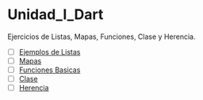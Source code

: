 # Unidad_I_Dart
Ejercicios de Listas, Mapas, Funciones, Clase y Herencia.
- [ ] [Ejemplos de Listas](https://dartpad.dartlang.org/32479e909d504237e06423a4bc8e041b#file-listas-dart-L1 ) 
- [ ] [Mapas]( )
- [ ] [Funciones Basicas]( )
- [ ] [Clase]( )
- [ ] [Herencia]( )   
